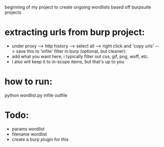 beginning of my project to create ongoing wordlists based off burpsuite projects

# extracting urls from burp project:
- under proxy --> http history --> select all --> right click and 'copy urls' --> save this to 'infile'
filter in burp (optional, but cleaner):
- add what you want here, i typically filter out css, gif, png, woff, etc.
- i also will keep it to in-scope items, but that's up to you

# how to run:

python wordlist.py infile outfile


# Todo:
- params wordlist
- filename wordlist
- create a burp plugin for this
